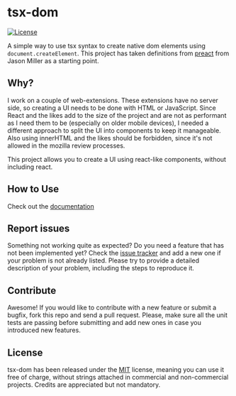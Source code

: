 # tsx-dom

[![License](https://img.shields.io/badge/License-MIT-blue.svg)](https://github.com/Lusito/tsx-dom/blob/master/LICENSE)

A simple way to use tsx syntax to create native dom elements using `document.createElement`.
This project has taken definitions from [preact](https://github.com/developit/preact) from Jason Miller as a starting point.

## Why?

I work on a couple of web-extensions. These extensions have no server side, so creating a UI needs to be done with HTML or JavaScript. Since React and the likes add to the size of the project and are not as performant as I need them to be (especially on older mobile devices), I needed a different approach to split the UI into components to keep it manageable.
Also using innerHTML and the likes should be forbidden, since it's not allowed in the mozilla review processes.

This project allows you to create a UI using react-like components, without including react.

## How to Use

Check out the [documentation](https://lusito.github.io/tsx-dom/tsx-dom/setup.html)

## Report issues

Something not working quite as expected? Do you need a feature that has not been implemented yet? Check the [issue tracker](https://github.com/Lusito/tsx-dom/issues) and add a new one if your problem is not already listed. Please try to provide a detailed description of your problem, including the steps to reproduce it.

## Contribute

Awesome! If you would like to contribute with a new feature or submit a bugfix, fork this repo and send a pull request. Please, make sure all the unit tests are passing before submitting and add new ones in case you introduced new features.

## License

tsx-dom has been released under the [MIT](https://github.com/Lusito/tsx-dom/blob/master/LICENSE) license, meaning you
can use it free of charge, without strings attached in commercial and non-commercial projects. Credits are appreciated but not mandatory.
